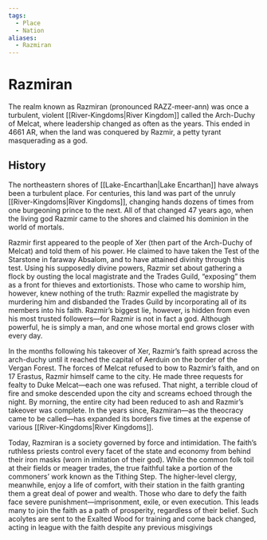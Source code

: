 ```yaml
---
tags:
  - Place
  - Nation
aliases:
  - Razmiran
---
```

# Razmiran
The realm known as Razmiran (pronounced RAZZ-meer-ann) was once a turbulent, violent [[River-Kingdoms|River Kingdom]] called the Arch-Duchy of Melcat, where leadership changed as often as the years. This ended in 4661 AR, when the land was conquered by Razmir, a petty tyrant masquerading as a god. 

## History
The northeastern shores of [[Lake-Encarthan|Lake Encarthan]] have always been a turbulent place. For centuries, this land was part of the unruly [[River-Kingdoms|River Kingdoms]], changing hands dozens of times from one burgeoning
prince to the next. All of that changed 47 years ago, when the living god Razmir came to the shores and claimed his dominion in the world of mortals.

Razmir first appeared to the people of Xer (then part of the Arch-Duchy of Melcat) and told them of his power. He claimed to have taken the Test of the Starstone in faraway Absalom, and to have attained divinity through this test. Using his supposedly divine powers, Razmir set about gathering a flock by ousting the local magistrate and the Trades Guild, “exposing” them as a front for thieves and extortionists. Those who came to worship him, however, knew nothing of the truth: Razmir expelled the magistrate by murdering him and disbanded the Trades Guild by incorporating all of its members into his faith. Razmir’s biggest lie, however, is hidden from even his most trusted followers—for Razmir is not in fact a god. Although powerful, he is simply a man, and one whose mortal end grows closer with every day.

In the months following his takeover of Xer, Razmir’s faith spread across the arch-duchy until it reached the capital of Aerduin on the border of the Vergan Forest. The forces of Melcat refused to bow to Razmir’s faith, and on 17 Erastus, Razmir himself came to the city. He made three requests for fealty to Duke Melcat—each one was refused. That night, a terrible cloud of fire and smoke descended upon the city and screams echoed through the night. By morning, the entire city had been reduced to ash and Razmir’s takeover was complete. In the years since, Razmiran—as the theocracy came to be called—has expanded its borders five times at the expense of various [[River-Kingdoms|River Kingdoms]].

Today, Razmiran is a society governed by force and intimidation. The faith’s ruthless priests control every facet of the state and economy from behind their iron masks (worn in imitation of their god). While the common folk toil at their fields or meager trades, the true faithful take a portion of the commoners’ work known as the Tithing Step. The higher-level clergy, meanwhile, enjoy a life of comfort, with their station in the faith granting them a great deal of power and wealth. Those who dare to defy the faith face severe punishment—imprisonment, exile, or even execution. This leads many to join the faith as a path of prosperity, regardless of their belief. Such acolytes are sent to the Exalted Wood for training and come back changed, acting in league with the faith despite any previous misgivings